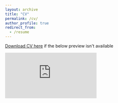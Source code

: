 ```yaml
---
layout: archive
title: "CV"
permalink: /cv/
author_profile: true
redirect_from:
  - /resume
---
```


[Download CV here](https://drive.google.com/file/d/1kOUDIJeilsrOI7U2Zmsj4jH0M3ORuhL0/view?usp=sharing) if the below preview isn't available

<embed src="https://drive.google.com/file/d/1kOUDIJeilsrOI7U2Zmsj4jH0M3ORuhL0/preview" type="application/pdf">
